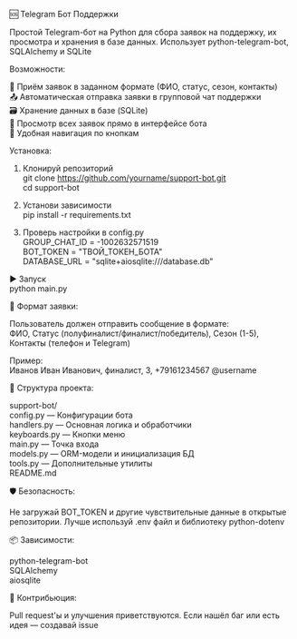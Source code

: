 🆘 Telegram Бот Поддержки

Простой Telegram-бот на Python для сбора заявок на поддержку, их просмотра и хранения в базе данных. Использует python-telegram-bot, SQLAlchemy и SQLite

Возможности:

📝 Приём заявок в заданном формате (ФИО, статус, сезон, контакты)  
📤 Автоматическая отправка заявки в групповой чат поддержки  
🗃 Хранение данных в базе (SQLite)  
👀 Просмотр всех заявок прямо в интерфейсе бота  
🔁 Удобная навигация по кнопкам

Установка:

1. Клонируй репозиторий  
git clone https://github.com/yourname/support-bot.git  
cd support-bot

2. Установи зависимости  
pip install -r requirements.txt

3. Проверь настройки в config.py  
GROUP_CHAT_ID = -1002632571519  
BOT_TOKEN = "ТВОЙ_ТОКЕН_БОТА"  
DATABASE_URL = "sqlite+aiosqlite:///database.db"

▶️ Запуск  
python main.py

💬 Формат заявки:

Пользователь должен отправить сообщение в формате:  
ФИО, Статус (полуфиналист/финалист/победитель), Сезон (1-5), Контакты (телефон и Telegram)  

Пример:  
Иванов Иван Иванович, финалист, 3, +79161234567 @username

🧠 Структура проекта:

support-bot/  
config.py — Конфигурации бота  
handlers.py — Основная логика и обработчики  
keyboards.py — Кнопки меню  
main.py — Точка входа  
models.py — ORM-модели и инициализация БД  
tools.py — Дополнительные утилиты  
README.md

🛡 Безопасность:

Не загружай BOT_TOKEN и другие чувствительные данные в открытые репозитории. Лучше используй .env файл и библиотеку python-dotenv

📦 Зависимости:

python-telegram-bot  
SQLAlchemy  
aiosqlite

🤝 Контрибьюция:

Pull request'ы и улучшения приветствуются. Если нашёл баг или есть идея — создавай issue
